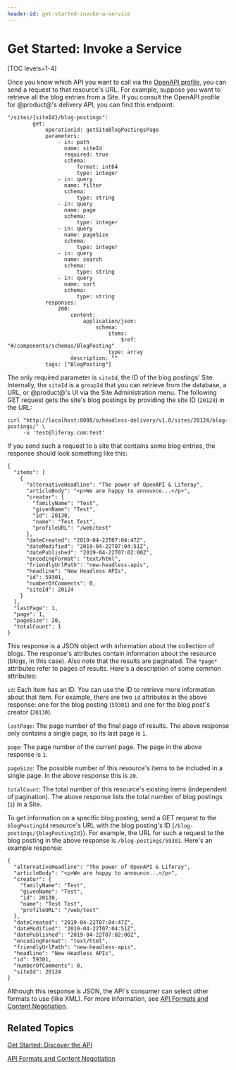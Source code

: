 ```yaml
---
header-id: get-started-invoke-a-service
---
```


# Get Started: Invoke a Service

[TOC levels=1-4]

Once you know which API you want to call via the 
[OpenAPI profile](/docs/7-2/frameworks/-/knowledge_base/f/get-started-discover-the-api), 
you can send a request to that resource's URL. For example, suppose you want to 
retrieve all the blog entries from a Site. If you consult the OpenAPI profile 
for @product@'s delivery API, you can find this endpoint: 

    "/sites/{siteId}/blog-postings":
            get:
                operationId: getSiteBlogPostingsPage
                parameters:
                    - in: path
                      name: siteId
                      required: true
                      schema:
                          format: int64
                          type: integer
                    - in: query
                      name: filter
                      schema:
                          type: string
                    - in: query
                      name: page
                      schema:
                          type: integer
                    - in: query
                      name: pageSize
                      schema:
                          type: integer
                    - in: query
                      name: search
                      schema:
                          type: string
                    - in: query
                      name: sort
                      schema:
                          type: string
                responses:
                    200:
                        content:
                            application/json:
                                schema:
                                    items:
                                        $ref: "#/components/schemas/BlogPosting"
                                    type: array
                        description: ""
                tags: ["BlogPosting"]

The only required parameter is `siteId`, the ID of the blog postings' Site. 
Internally, the `siteId` is a `groupId` that you can retrieve from the database, 
a URL, or @product@'s UI via the Site Administration menu. The following GET 
request gets the site's blog postings by providing the site ID (`20124`) in the 
URL: 

    curl "http://localhost:8080/o/headless-delivery/v1.0/sites/20124/blog-postings/" \
         -u 'test@liferay.com:test'

If you send such a request to a site that contains some blog entries, the 
response should look something like this: 

    {
      "items": [
        {
          "alternativeHeadline": "The power of OpenAPI & Liferay",
          "articleBody": "<p>We are happy to announce...</p>",
          "creator": {
            "familyName": "Test",
            "givenName": "Test",
            "id": 20130,
            "name": "Test Test",
            "profileURL": "/web/test"
          },
          "dateCreated": "2019-04-22T07:04:47Z",
          "dateModified": "2019-04-22T07:04:51Z",
          "datePublished": "2019-04-22T07:02:00Z",
          "encodingFormat": "text/html",
          "friendlyUrlPath": "new-headless-apis",
          "headline": "New Headless APIs",
          "id": 59301,
          "numberOfComments": 0,
          "siteId": 20124
        }
      ],
      "lastPage": 1,
      "page": 1,
      "pageSize": 20,
      "totalCount": 1
    }

This response is a JSON object with information about the collection of blogs. 
The response's attributes contain information about the resource (blogs, in this 
case). Also note that the results are paginated. The `*page*` attributes refer 
to pages of results. Here's a description of some common attributes: 

`id`: Each item has an ID. You can use the ID to retrieve more information about 
that item. For example, there are two `id` attributes in the above response: one 
for the blog posting (`59301`) and one for the blog post's creator (`20130`). 

`lastPage`: The page number of the final page of results. The above response 
only contains a single page, so its last page is `1`. 

`page`: The page number of the current page. The page in the above response is 
`1`. 

`pageSize`: The possible number of this resource's items to be included in a 
single page. In the above response this is `20`. 

`totalCount`: The total number of this resource's existing items (independent of 
pagination). The above response lists the total number of blog postings (`1`) in 
a Site. 

To get information on a specific blog posting, send a GET request to the 
`blogPostingId` resource's URL with the blog posting's ID 
(`/blog-postings/{blogPostingId}`). For example, the URL for such a request to 
the blog posting in the above response is `/blog-postings/59301`. Here's an 
example response: 

    {
      "alternativeHeadline": "The power of OpenAPI & Liferay",
      "articleBody": "<p>We are happy to announce...</p>",
      "creator": {
        "familyName": "Test",
        "givenName": "Test",
        "id": 20130,
        "name": "Test Test",
        "profileURL": "/web/test"
      },
      "dateCreated": "2019-04-22T07:04:47Z",
      "dateModified": "2019-04-22T07:04:51Z",
      "datePublished": "2019-04-22T07:02:00Z",
      "encodingFormat": "text/html",
      "friendlyUrlPath": "new-headless-apis",
      "headline": "New Headless APIs",
      "id": 59301,
      "numberOfComments": 0,
      "siteId": 20124
    }

Although this response is JSON, the API's consumer can select other formats to 
use (like XML). For more information, see 
[API Formats and Content Negotiation](/docs/7-2/frameworks/-/knowledge_base/f/api-formats-and-content-negotiation). 

## Related Topics

[Get Started: Discover the API](/docs/7-2/frameworks/-/knowledge_base/f/get-started-discover-the-api)

[API Formats and Content Negotiation](/docs/7-2/frameworks/-/knowledge_base/f/api-formats-and-content-negotiation)
